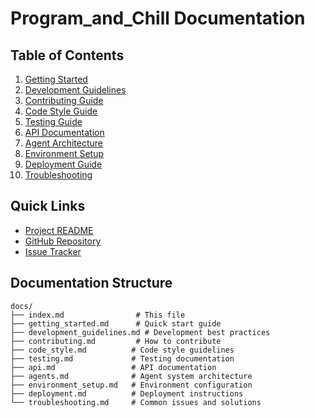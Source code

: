 # Program_and_Chill Documentation

## Table of Contents

1. [Getting Started](./getting_started.md)
2. [Development Guidelines](./development_guidelines.md)
3. [Contributing Guide](./contributing.md)
4. [Code Style Guide](./code_style.md)
5. [Testing Guide](./testing.md)
6. [API Documentation](./api.md)
7. [Agent Architecture](./agents.md)
8. [Environment Setup](./environment_setup.md)
9. [Deployment Guide](./deployment.md)
10. [Troubleshooting](./troubleshooting.md)

## Quick Links

- [Project README](../README.md)
- [GitHub Repository](https://github.com/YOUR_USERNAME/Program_and_Chill)
- [Issue Tracker](https://github.com/YOUR_USERNAME/Program_and_Chill/issues)

## Documentation Structure

```
docs/
├── index.md                # This file
├── getting_started.md      # Quick start guide
├── development_guidelines.md # Development best practices
├── contributing.md         # How to contribute
├── code_style.md          # Code style guidelines
├── testing.md             # Testing documentation
├── api.md                 # API documentation
├── agents.md              # Agent system architecture
├── environment_setup.md   # Environment configuration
├── deployment.md          # Deployment instructions
└── troubleshooting.md     # Common issues and solutions
```
